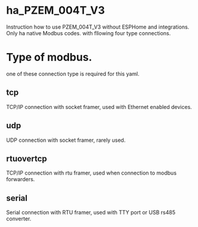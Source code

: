 # ha_PZEM_004T_V3
Instruction how to use PZEM_004T_V3 without ESPHome and integrations. Only ha native Modbus codes.
with fllowing  four type connections.

# Type of modbus.
one of these connection type is required for this yaml.
## tcp
TCP/IP connection with socket framer, used with Ethernet enabled devices.

## udp
UDP connection with socket framer, rarely used.

## rtuovertcp
TCP/IP connection with rtu framer, used when connection to modbus forwarders.

## serial
Serial connection with RTU framer, used with TTY port or USB rs485 converter.
